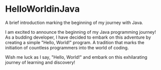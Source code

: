 # HelloWorldinJava
A brief introduction marking the beginning of my journey with Java.

I am excited to announce the beginning of my Java programming journey! As a budding developer, I have decided to embark on this adventure by creating a simple "Hello, World!" program. A tradition that marks the initiation of countless programmers into the world of coding.

Wish me luck as I say, "Hello, World!" and embark on this exhilarating journey of learning and discovery!
